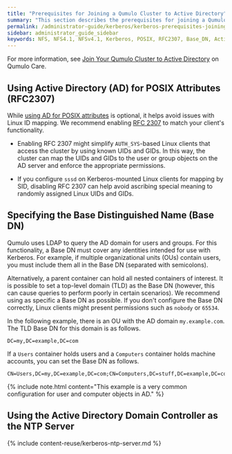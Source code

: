 ```yaml
---
title: "Prerequisites for Joining a Qumulo Cluster to Active Directory"
summary: "This section describes the prerequisites for joining a Qumulo Cluster to Active Directory for using NFSv4.1 with Kerberos."
permalink: /administrator-guide/kerberos/kerberos-prerequisites-joining-cluster-active-directory.html
sidebar: administrator_guide_sidebar
keywords: NFS, NFS4.1, NFSv4.1, Kerberos, POSIX, RFC2307, Base_DN, Active_Directory, AD, NTP
---
```


For more information, see [Join Your Qumulo Cluster to Active Directory](https://care.qumulo.com/hc/en-us/articles/115007276068) on Qumulo Care.

## Using Active Directory (AD) for POSIX Attributes (RFC2307)
While [using AD for POSIX attributes](https://care.qumulo.com/hc/en-us/articles/115008011927) is optional, it helps avoid issues with Linux ID mapping. We recommend enabling [RFC 2307](https://datatracker.ietf.org/doc/html/rfc2307) to match your client's functionality.

* Enabling RFC 2307 might simplify `AUTH_SYS`-based Linux clients that access the cluster by using known UIDs and GIDs. In this way, the cluster can map the UIDs and GIDs to the user or group objects on the AD server and enforce the appropriate permissions.

* If you configure `sssd` on Kerberos-mounted Linux clients for mapping by SID, disabling RFC 2307 can help avoid ascribing special meaning to randomly assigned Linux UIDs and GIDs.


## Specifying the Base Distinguished Name (Base DN)
Qumulo uses LDAP to query the AD domain for users and groups. For this functionality, a Base DN must cover any identities intended for use with Kerberos. For example, if multiple organizational units (OUs) contain users, you must include them all in the Base DN (separated with semicolons).

Alternatively, a parent container can hold all nested containers of interest. It is possible to set a top-level domain (TLD) as the Base DN (however, this can cause queries to perform poorly in certain scenarios). We recommend using as specific a Base DN as possible. If you don't configure the Base DN correctly, Linux clients might present permissions such as `nobody` or `65534`.

In the following example, there is an OU with the AD domain `my.example.com`. The TLD Base DN for this domain is as follows.

```
DC=my,DC=example,DC=com
```

If a `Users` container holds users and a `Computers` container holds machine accounts, you can set the Base DN as follows.

```
CN=Users,DC=my,DC=example,DC=com;CN=Computers,DC=stuff,DC=example,DC=com
```

{% include note.html content="This example is a very common configuration for user and computer objects in AD." %}


## Using the Active Directory Domain Controller as the NTP Server
{% include content-reuse/kerberos-ntp-server.md %}
